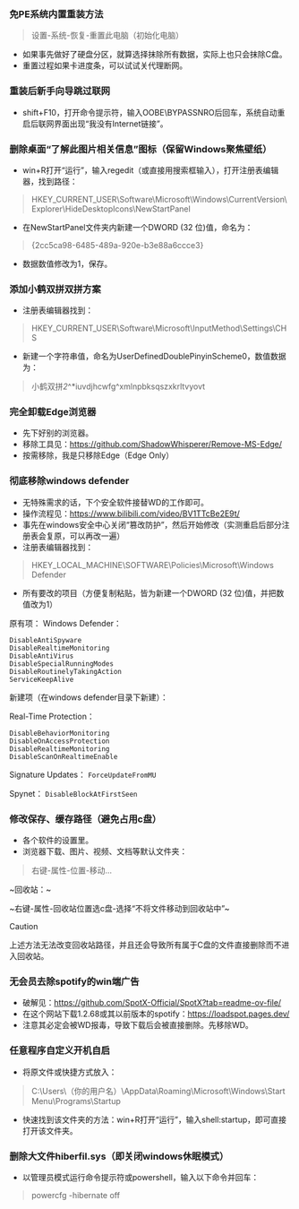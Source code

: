 
### 免PE系统内置重装方法

> 设置-系统-恢复-重置此电脑（初始化电脑）
 
- 如果事先做好了硬盘分区，就算选择抹除所有数据，实际上也只会抹除C盘。
- 重置过程如果卡进度条，可以试试关代理断网。

### 重装后新手向导跳过联网

- shift+F10，打开命令提示符，输入OOBE\BYPASSNRO后回车，系统自动重启后联网界面出现“我没有Internet链接”。

### 删除桌面“了解此图片相关信息”图标（保留Windows聚焦壁纸）

- win+R打开“运行”，输入regedit（或直接用搜索框输入），打开注册表编辑器，找到路径：

> HKEY_CURRENT_USER\Software\Microsoft\Windows\CurrentVersion\Explorer\HideDesktopIcons\NewStartPanel

- 在NewStartPanel文件夹内新建一个DWORD (32 位)值，命名为：

> {2cc5ca98-6485-489a-920e-b3e88a6ccce3}

- 数据数值修改为1，保存。

### 添加小鹤双拼双拼方案

- 注册表编辑器找到：

> HKEY_CURRENT_USER\Software\Microsoft\InputMethod\Settings\CHS

- 新建一个字符串值，命名为UserDefinedDoublePinyinScheme0，数值数据为：

> 小鹤双拼*2*^*iuvdjhcwfg^xmlnpbksqszxkrltvyovt

### 完全卸载Edge浏览器

- 先下好别的浏览器。
- 移除工具见：https://github.com/ShadowWhisperer/Remove-MS-Edge/
- 按需移除，我是只移除Edge（Edge Only）

### 彻底移除windows defender

- 无特殊需求的话，下个安全软件接替WD的工作即可。
- 操作流程见：https://www.bilibili.com/video/BV1TTcBe2E9t/
- 事先在windows安全中心关闭“篡改防护”，然后开始修改（实测重启后部分注册表会复原，可以再改一遍）
- 注册表编辑器找到：

> HKEY_LOCAL_MACHINE\SOFTWARE\Policies\Microsoft\Windows Defender

- 所有要改的项目（方便复制粘贴，皆为新建一个DWORD (32 位)值，并把数值改为1）

原有项：
Windows Defender：
```
DisableAntiSpyware
DisableRealtimeMonitoring
DisableAntiVirus
DisableSpecialRunningModes
DisableRoutinelyTakingAction
ServiceKeepAlive
```

新建项（在windows defender目录下新建）：

Real-Time Protection：
```
DisableBehaviorMonitoring
DisableOnAccessProtection
DisableRealtimeMonitoring
DisableScanOnRealtimeEnable
```

Signature Updates：
`ForceUpdateFromMU`

Spynet：
`DisableBlockAtFirstSeen`

### 修改保存、缓存路径（避免占用c盘）

- 各个软件的设置里。
- 浏览器下载、图片、视频、文档等默认文件夹：

> 右键-属性-位置-移动…

~回收站：~

~右键-属性-回收站位置选c盘-选择“不将文件移动到回收站中”~

> [!CAUTION]
> 上述方法无法改变回收站路径，并且还会导致所有属于C盘的文件直接删除而不进入回收站。

### 无会员去除spotify的win端广告

- 破解见：https://github.com/SpotX-Official/SpotX?tab=readme-ov-file/
- 在这个网站下载1.2.68或其以前版本的spotify：https://loadspot.pages.dev/
- 注意其必定会被WD报毒，导致下载后会被直接删除。先移除WD。

### 任意程序自定义开机自启

- 将原文件或快捷方式放入：

> C:\Users\（你的用户名）\AppData\Roaming\Microsoft\Windows\Start Menu\Programs\Startup

- 快速找到该文件夹的方法：win+R打开“运行”，输入shell:startup，即可直接打开该文件夹。

### 删除大文件hiberfil.sys（即关闭windows休眠模式）

- 以管理员模式运行命令提示符或powershell，输入以下命令并回车：

> powercfg -hibernate off